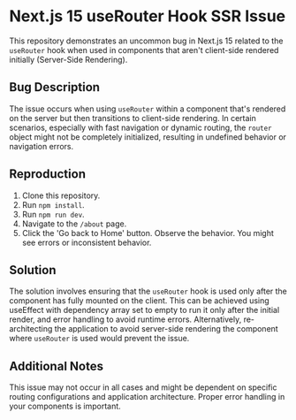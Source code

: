 # Next.js 15 useRouter Hook SSR Issue

This repository demonstrates an uncommon bug in Next.js 15 related to the `useRouter` hook when used in components that aren't client-side rendered initially (Server-Side Rendering).

## Bug Description

The issue occurs when using `useRouter` within a component that's rendered on the server but then transitions to client-side rendering.  In certain scenarios, especially with fast navigation or dynamic routing, the `router` object might not be completely initialized, resulting in undefined behavior or navigation errors.

## Reproduction

1. Clone this repository.
2. Run `npm install`.
3. Run `npm run dev`.
4. Navigate to the `/about` page.
5. Click the 'Go back to Home' button.  Observe the behavior.  You might see errors or inconsistent behavior.

## Solution

The solution involves ensuring that the `useRouter` hook is used only after the component has fully mounted on the client.  This can be achieved using useEffect with dependency array set to empty to run it only after the initial render, and error handling to avoid runtime errors.   Alternatively, re-architecting the application to avoid server-side rendering the component where `useRouter` is used would prevent the issue.

## Additional Notes

This issue may not occur in all cases and might be dependent on specific routing configurations and application architecture. Proper error handling in your components is important.